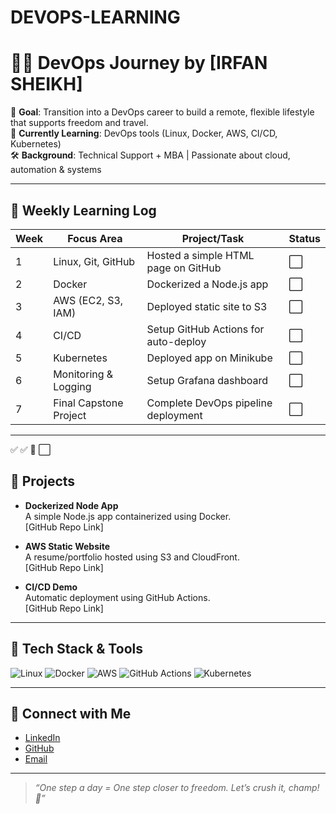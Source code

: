 # DEVOPS-LEARNING

# 👨‍💻 DevOps Journey by [IRFAN SHEIKH]

🎯 **Goal**: Transition into a DevOps career to build a remote, flexible lifestyle that supports freedom and travel.  
📅 **Currently Learning**: DevOps tools (Linux, Docker, AWS, CI/CD, Kubernetes)  
🛠️ **Background**: Technical Support + MBA | Passionate about cloud, automation & systems  

---

## 📌 Weekly Learning Log

| Week | Focus Area               | Project/Task                           | Status |
|------|--------------------------|----------------------------------------|--------|
| 1    | Linux, Git, GitHub       | Hosted a simple HTML page on GitHub   | ⬜      |
| 2    | Docker                   | Dockerized a Node.js app              | ⬜      |
| 3    | AWS (EC2, S3, IAM)       | Deployed static site to S3            | ⬜      |
| 4    | CI/CD                    | Setup GitHub Actions for auto-deploy  | ⬜     |
| 5    | Kubernetes               | Deployed app on Minikube              | ⬜     |
| 6    | Monitoring & Logging     | Setup Grafana dashboard               | ⬜     |
| 7    | Final Capstone Project   | Complete DevOps pipeline deployment   | ⬜     |

---
✅
✅
🔄
⬜

## 🚀 Projects

- **Dockerized Node App**  
  A simple Node.js app containerized using Docker.  
  [GitHub Repo Link]

- **AWS Static Website**  
  A resume/portfolio hosted using S3 and CloudFront.  
  [GitHub Repo Link]

- **CI/CD Demo**  
  Automatic deployment using GitHub Actions.  
  [GitHub Repo Link]

---

## 🧠 Tech Stack & Tools

![Linux](https://img.shields.io/badge/Linux-%23000000.svg?style=for-the-badge&logo=linux&logoColor=white)
![Docker](https://img.shields.io/badge/Docker-%230db7ed.svg?style=for-the-badge&logo=docker&logoColor=white)
![AWS](https://img.shields.io/badge/AWS-%23FF9900.svg?style=for-the-badge&logo=amazonaws&logoColor=white)
![GitHub Actions](https://img.shields.io/badge/GitHub_Actions-%232671E5.svg?style=for-the-badge&logo=githubactions&logoColor=white)
![Kubernetes](https://img.shields.io/badge/Kubernetes-%23326ce5.svg?style=for-the-badge&logo=kubernetes&logoColor=white)

---

## 🌱 Connect with Me

- [LinkedIn](https://linkedin.com/in/yourusername)
- [GitHub](https://github.com/yourusername)
- [Email](mailto:your.email@example.com)

---

> _“One step a day = One step closer to freedom. Let’s crush it, champ! 🚀”_
